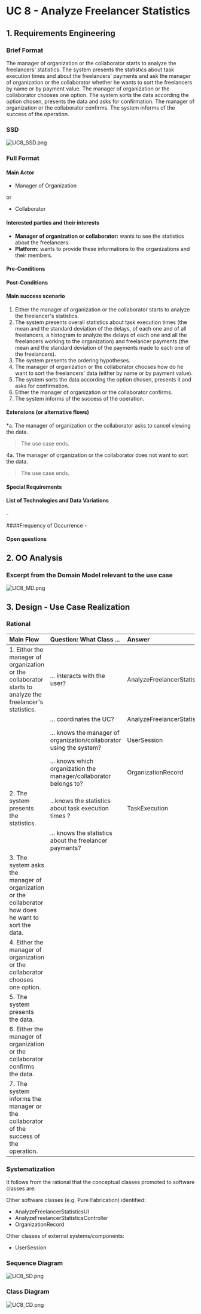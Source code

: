 # UC 8 - Analyze Freelancer Statistics

## 1. Requirements Engineering

### Brief Format

The manager of organization or the collaborator starts to analyze the freelancers' statistics. The system presents the statistics about task execution times and about the freelancers' payments and ask the manager of organization or the collaborator whether he wants to sort the freelancers by name or by payment value. The manager of organization or the collaborator chooses one option. The system sorts the data according the option chosen, presents the data and asks for confirmation. The manager of organization or the collaborator confirms. The system informs of the success of the operation.

### SSD

![UC8_SSD.png](UC8_SSD.png)

### Full Format

#### Main Actor

* Manager of Organization

or

* Collaborator

#### Interested parties and their interests

* **Manager of organization or collaborator:** wants to see the statistics about the freelancers.
* **Platform:** wants to provide these informations to the organizations and their members.


#### Pre-Conditions



#### Post-Conditions




#### Main success scenario

1. Either the manager of organization or the collaborator starts to analyze the freelancer's statistics.
2. The system presents overall statistics about task execution times (the mean and the standard deviation of the delays, of each one and of all freelancers, a histogram to analyze the delays of each one and all the freelancers working to the organization) and freelancer payments (the mean and the standard deviation of the payments made to each one of the freelancers).
3. The system presents the ordering hypotheses.
4. The manager of organization or the collaborator chooses how do he want to sort the freelancers' data (either by name or by payment value).
5. The system sorts the data according the option chosen, presents it and asks for confirmation.
6. Either the manager of organization or the collaborator confirms.
7. The system informs of the success of the operation.


#### Extensions (or alternative flows)

*a. The manager of organization or the collaborator asks to cancel viewing the data.

> The use case ends.

4a. The manager of organization or the collaborator does not want to sort the data.

> The use case ends.

#### Special Requirements


#### List of Technologies and Data Variations
\-

####Frequency of Occurrence
\-

#### Open questions


## 2. OO Analysis

### Excerpt from the Domain Model relevant to the use case

![UC8_MD.png](UC8_MD.png)


## 3. Design - Use Case Realization

### Rational

| Main Flow | Question: What Class ... | Answer  | Justification  |
|:--------------  |:---------------------- |:----------|:---------------------------- |
|1. Either the manager of organization or the collaborator starts to analyze the freelancer's statistics.|... interacts with the user?| AnalyzeFreelancerStatisticsUI |Pure Fabrication|
| |... coordinates the UC?| AnalyzeFreelancerStatisticsController |Controller|
||... knows the manager of organization/collaborator using the system?|UserSession|IE: cf. user management component documentation.|
||... knows which organization the manager/collaborator belongs to?|OrganizationRecord|IE: knows all organizations.|
|2. The system presents the statistics.|...knows the statistics about task execution times ?|TaskExecution|InformationExpert:has it own data|
||... knows the statistics about the freelancer payments?| | |
|3. The system asks the manager of organization or the collaborator how does he want to sort the data.||||
|4. Either the manager of organization or the collaborator chooses one option.|||
|5. The system presents the data.||||
|6. Either the manager of organization or the collaborator confirms the data.||||
|7. The system informs the manager or the collaborator of the success of the operation.||||



### Systematization ##

It follows from the rational that the conceptual classes promoted to software classes are:



Other software classes (e.g. Pure Fabrication) identified:

 * AnalyzeFreelancerStatisticsUI
 * AnalyzeFreelancerStatisticsController
 * OrganizationRecord

Other classes of external systems/components:

   * UserSession

###	Sequence Diagram

![UC8_SD.png](UC8_SD.png)


###	Class Diagram

![UC8_CD.png](UC8_CD.png)






